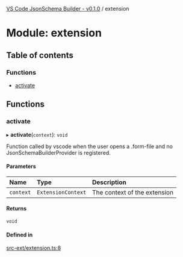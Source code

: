 [VS Code JsonSchema Builder - v0.1.0](../README.md) / extension

# Module: extension

## Table of contents

### Functions

- [activate](extension.md#activate)

## Functions

### activate

▸ **activate**(`context`): `void`

Function called by vscode when the user opens a .form-file and no JsonSchemaBuilderProvider is registered.

#### Parameters

| Name | Type | Description |
| :------ | :------ | :------ |
| `context` | `ExtensionContext` | The context of the extension |

#### Returns

`void`

#### Defined in

[src-ext/extension.ts:8](https://github.com/FlowSquad/vs-code-vuetify-jsonschema-builder/blob/dae9909/src-ext/extension.ts#L8)
